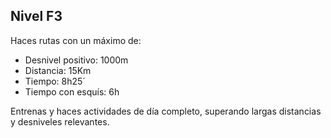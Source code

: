 ## **Nivel** F3

Haces rutas con un máximo de:

- Desnivel positivo: 1000m
- Distancia: 15Km
- Tiempo: 8h25´
- Tiempo con esquís: 6h

Entrenas y haces actividades de día completo, superando largas distancias y desniveles relevantes.
